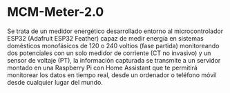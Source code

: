 # MCM-Meter-2.0
Se trata de un medidor energético desarrollado entorno al microcontrolador ESP32 (Adafruit ESP32 Feather) capaz de medir energía en sistemas domésticos monofásicos de 120 o 240 voltios (fase partida) monitoreando dos potenciales con un solo medidor de corriente (CT no invasivo) y un sensor de voltaje (PT), la información capturada se transmite a un servidor montado en una Raspberry Pi con Home Assistant que te permitirá monitorear los datos en tiempo real, desde un ordenador o teléfono móvil desde cualquier lugar del mundo.
